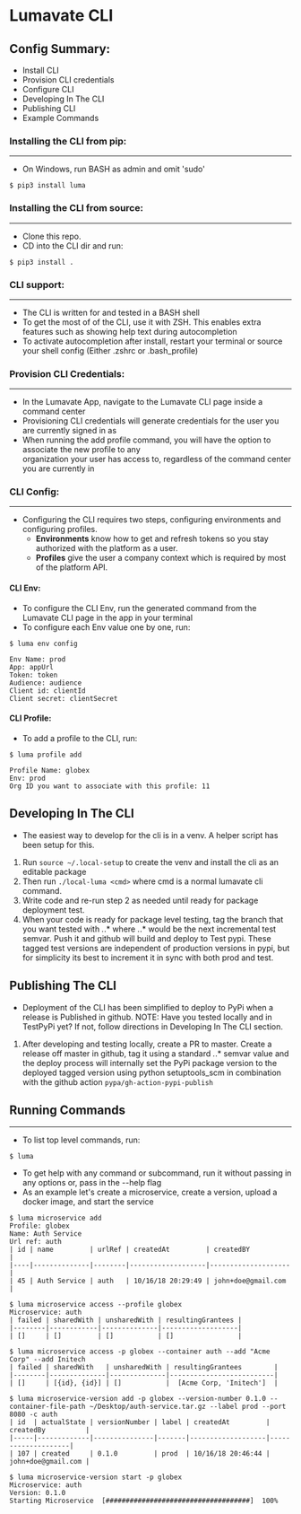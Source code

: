 # Lumavate CLI

## Config Summary:
* Install CLI
* Provision CLI credentials
* Configure CLI
* Developing In The CLI
* Publishing CLI
* Example Commands

### Installing the CLI from pip:
---
* On Windows, run BASH as admin and omit 'sudo'
```
$ pip3 install luma
```

### Installing the CLI from source:
---
* Clone this repo.
* CD into the CLI dir and run:
```
$ pip3 install .
```

### CLI support:
---
* The CLI is written for and tested in a BASH shell
* To get the most of of the CLI, use it with ZSH. This enables extra features such as showing help text during autocompletion
* To activate autocompletion after install, restart your terminal or source your shell config (Either .zshrc or .bash_profile)

### Provision CLI Credentials:
---
* In the Lumavate App, navigate to the Lumavate CLI page inside a command center
* Provisioning CLI credentials will generate credentials for the user you are currently signed in as
* When running the add profile command, you will have the option to associate the new profile to any \
organization your user has access to, regardless of the command center you are currently in

### CLI Config:
---
* Configuring the CLI requires two steps, configuring environments and configuring profiles.
    * **Environments** know how to get and refresh tokens so you stay authorized with the platform as a user.
    * **Profiles** give the user a company context which is required by most of the platform API.

#### CLI Env:
* To configure the CLI Env, run the generated command from the Lumavate CLI page in the app in your terminal
* To configure each Env value one by one, run:
```
$ luma env config

Env Name: prod
App: appUrl
Token: token
Audience: audience
Client id: clientId
Client secret: clientSecret
```

#### CLI Profile:
* To add a profile to the CLI, run:
```
$ luma profile add

Profile Name: globex
Env: prod
Org ID you want to associate with this profile: 11
```

## Developing In The CLI
* The easiest way to develop for the cli is in a venv. A helper script has been setup for this.
1. Run `source ~/.local-setup` to create the venv and install the cli as an editable package
2. Then run `./local-luma <cmd>` where cmd is a normal lumavate cli command.
3. Write code and re-run step 2 as needed until ready for package deployment test.
4. When your code is ready for package level testing, tag the branch that you want tested with *.*.*
   where *.*.* would be the next incremental test semvar. Push it and github will build and deploy to Test pypi.
   These tagged test versions are independent of production versions in pypi, but for simplicity its best to increment it in sync with both prod and test.



## Publishing The CLI
* Deployment of the CLI has been simplified to deploy to PyPi when a release is Published in github.
NOTE: Have you tested locally and in TestPyPi yet? If not, follow directions in Developing In The CLI section.

1. After developing and testing locally, create a PR to master. Create a release off master in github, tag it using a standard *.*.* semvar value and the deploy process will internally set the PyPi package version to the deployed tagged version using python setuptools_scm in combination with the github action `pypa/gh-action-pypi-publish`



## Running Commands
___
* To list top level commands, run:
```
$ luma
```
* To get help with any command or subcommand, run it without passing in any options or, pass in the --help flag
* As an example let's create a microservice, create a version, upload a docker image, and start the service

```
$ luma microservice add
Profile: globex
Name: Auth Service
Url ref: auth
| id | name         | urlRef | createdAt         | createdBY          |
|----|--------------|--------|-------------------|--------------------|
| 45 | Auth Service | auth   | 10/16/18 20:29:49 | john+doe@gmail.com |

$ luma microservice access --profile globex
Microservice: auth
| failed | sharedWith | unsharedWith | resultingGrantees |
|--------|------------|--------------|-------------------|
| []     | []         | []           | []                |

$ luma microservice access -p globex --container auth --add "Acme Corp" --add Initech
| failed | sharedWith   | unsharedWith | resultingGrantees        |
|--------|--------------|--------------|--------------------------|
| []     | [{id}, {id}] | []           |  [Acme Corp, 'Initech']  |

$ luma microservice-version add -p globex --version-number 0.1.0 --container-file-path ~/Desktop/auth-service.tar.gz --label prod --port 8080 -c auth
| id  | actualState | versionNumber | label | createdAt         | createdBy          |
|-----|-------------|---------------|-------|-------------------|--------------------|
| 107 | created     | 0.1.0         | prod  | 10/16/18 20:46:44 | john+doe@gmail.com |

$ luma microservice-version start -p globex
Microservice: auth
Version: 0.1.0
Starting Microservice  [####################################]  100%
```